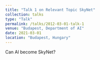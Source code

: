 ```yaml
---
title: "Talk 1 on Relevant Topic SkyNet"
collection: talks
type: "Talk"
permalink: /talks/2012-03-01-talk-1
venue: "Budapest, Department of AI"
date: 2021-03-01
location: "Budapest, Hungary"
---
```


Can Al become SkyNet?
